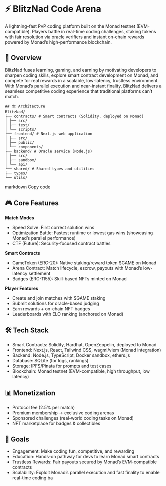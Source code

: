 # ⚡ BlitzNad Code Arena  

A lightning-fast PvP coding platform built on the Monad testnet (EVM-compatible). Players battle in real-time coding challenges, staking tokens with fair resolution via oracle verifiers and instant on-chain rewards powered by Monad’s high-performance blockchain.  

## 🎯 Overview  
BlitzNad fuses learning, gaming, and earning by motivating developers to sharpen coding skills, explore smart contract development on Monad, and compete for real rewards in a scalable, low-latency, trustless environment. With Monad’s parallel execution and near-instant finality, BlitzNad delivers a seamless competitive coding experience that traditional platforms can’t match.  

```
## 🏗️ Architecture  
BlitzNad/
├── contracts/ # Smart contracts (Solidity, deployed on Monad)
│ ├── src/
│ ├── test/
│ └── scripts/
├── frontend/ # Next.js web application
│ ├── src/
│ ├── public/
│ └── components/
├── backend/ # Oracle service (Node.js)
│ ├── src/
│ ├── sandbox/
│ └── api/
└── shared/ # Shared types and utilities
├── types/
└── utils/
```

markdown
Copy code

## 🎮 Core Features  
**Match Modes**  
- Speed Solve: First correct solution wins  
- Optimization Battle: Fastest runtime or lowest gas wins (showcasing Monad’s parallel performance)  
- CTF (Future): Security-focused contract battles  

**Smart Contracts**  
- GameToken (ERC-20): Native staking/reward token $GAME on Monad  
- Arena Contract: Match lifecycle, escrow, payouts with Monad’s low-latency settlement  
- Badges (ERC-1155): Skill-based NFTs minted on Monad  

**Player Features**  
- Create and join matches with $GAME staking  
- Submit solutions for oracle-based judging  
- Earn rewards + on-chain NFT badges  
- Leaderboards with ELO ranking (anchored on Monad)  

## 🛠️ Tech Stack  
- Smart Contracts: Solidity, Hardhat, OpenZeppelin, deployed to Monad  
- Frontend: Next.js, React, Tailwind CSS, wagmi/viem (Monad integration)  
- Backend: Node.js, TypeScript, Docker sandbox, ethers.js  
- Database: SQLite (for logs, rankings)  
- Storage: IPFS/Pinata for prompts and test cases  
- Blockchain: Monad testnet (EVM-compatible, high throughput, low latency)  

## 📊 Monetization  
- Protocol fee (2.5% per match)  
- Premium membership → exclusive coding arenas  
- Sponsored challenges (real-world coding tasks on Monad)  
- NFT marketplace for badges & collectibles  

## 🎯 Goals  
- Engagement: Make coding fun, competitive, and rewarding  
- Education: Hands-on pathway for devs to learn Monad smart contracts  
- Trustless Rewards: Fair payouts secured by Monad’s EVM-compatible contracts  
- Scalability: Exploit Monad’s parallel execution and fast finality to enable real-time coding ba
